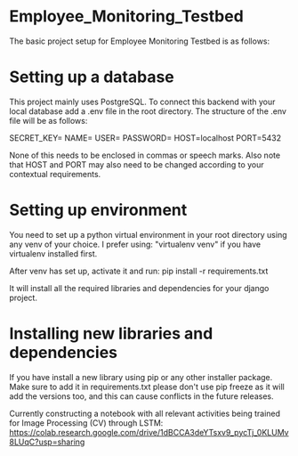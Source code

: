 # Employee_Monitoring_Testbed
The basic project setup for Employee Monitoring Testbed is as follows:


# Setting up a database
This project mainly uses PostgreSQL. To connect this backend with your local database add a .env file in the root directory.
The structure of the .env file will be as follows:

SECRET_KEY=
NAME=
USER=
PASSWORD=
HOST=localhost
PORT=5432

None of this needs to be enclosed in commas or speech marks. Also note that HOST and PORT may also need to be changed according to your contextual requirements.


# Setting up environment
You need to set up a python virtual environment in your root directory using any venv of your choice.
I prefer using: "virtualenv venv" if you have virtualenv installed first.

After venv has set up, activate it and run:
pip install -r requirements.txt

It will install all the required libraries and dependencies for your django project.


# Installing new libraries and dependencies
If you have install a new library using pip or any other installer package. Make sure to add it in requirements.txt
please don't use pip freeze as it will add the versions too, and this can cause conflicts in the future releases.

Currently constructing a notebook with all relevant activities being trained for Image Processing (CV) through LSTM:
https://colab.research.google.com/drive/1dBCCA3deYTsxv9_pycTj_0KLUMv8LUqC?usp=sharing
